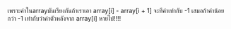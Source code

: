 เพราะค่าในarrayมันเรียงกันถ้าเราเอา array[i] - array[i + 1] จะทีค่าเท่ากับ -1 เสมอถ้าค่าน้อยกว่า -1 เท่ากับว่าค่าตัวหลังจาก array[i] หายไป!!!!